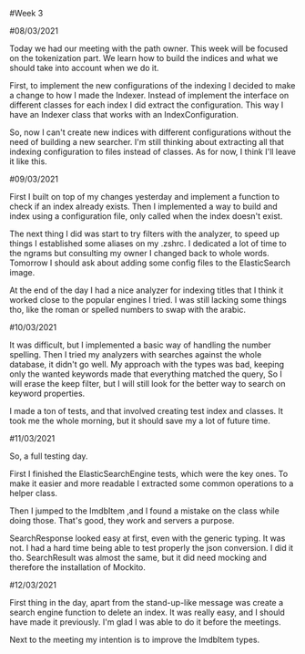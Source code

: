 #Week 3

#08/03/2021

Today we had our meeting with the path owner. 
This week will be focused on the tokenization part.
We learn how to build the indices and what we should take into account when we do it.

First, to implement the new configurations of the indexing I decided to make a change to how I made the Indexer.
Instead of implement the interface on different classes for each index I did extract the configuration.
This way I have an Indexer class that works with an IndexConfiguration.

So, now I can't create new indices with different configurations without the need of building a new searcher.
I'm still thinking about extracting all that indexing configuration to files instead of classes.
As for now, I think I'll leave it like this.

#09/03/2021

First I built on top of my changes yesterday and implement a function to check if an index already exists.
Then I implemented a way to build and index using a configuration file, only called when the index doesn't exist.

The next thing I did was start to try filters with the analyzer, 
to speed up things I established some aliases on my .zshrc.
I dedicated a lot of time to the ngrams but consulting my owner I changed back to whole words.
Tomorrow I should ask about adding some config files to the ElasticSearch image.

At the end of the day I had a nice analyzer for indexing titles that I think it worked close to the popular engines I tried.
I was still lacking some things tho, like the roman or spelled numbers to swap with the arabic.

#10/03/2021

It was difficult, but I implemented a basic way of handling the number spelling.
Then I tried my analyzers with searches against the whole database, it didn't go well.
My approach with the types was bad, keeping only the wanted keywords made that everything matched the query,
So I will erase the keep filter, but I will still look for the better way to search on keyword properties.

I made a ton of tests, and that involved creating test index and classes.
It took me the whole morning, but it should save my a lot of future time.

#11/03/2021

So, a full testing day. 

First I finished the ElasticSearchEngine tests, which were the key ones.
To make it easier and more readable I extracted some common operations to a helper class.

Then I jumped to the ImdbItem ,and I found a mistake on the class while doing those.
That's good, they work and servers a purpose.

SearchResponse looked easy at first, even with the generic typing. It was not.
I had a hard time being able to test properly the json conversion. I did it tho.
SearchResult was almost the same, but it did need mocking and therefore the installation of Mockito.

#12/03/2021

First thing in the day, apart from the stand-up-like message was create a search engine function to delete an index.
It was really easy, and I should have made it previously. I'm glad I was able to do it before the meetings.

Next to the meeting my intention is to improve the ImdbItem types.